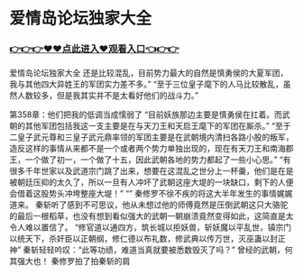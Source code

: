 # 爱情岛论坛独家大全

### <a href="https://github.com/xinfue/dunp/issues/2">👉👉👉♥♥点此进入♥观看入口👈👉👉</a>

爱情岛论坛独家大全
还是比较混乱，目前势力最大的自然是慎勇侯的大夏军团，我与其他四大异姓王的军团实力差不多。”
    “至于三位皇子麾下的人马比较散乱，虽然人数较多，但是我其实并不是太看好他们的战斗力。”

第358章：他们把我的低调当成懦弱了
    “目前妖族那边主要是慎勇侯在扛着。而武朝的其他军团包括我这一支主要是在与天刀王和天启王麾下的军团在厮杀。”
    “至于二皇子武元尊和三皇子武元鼎率领的军团主要是在武朝境内清扫各路小股的叛军，造反这样的事情从来都不是一个或者两个势力单独出现的，现在有天刀王和南海郡王，一个做了初一，一个做了十五，因此武朝各地的势力都起了一些小心思。”
    “有很多千年世家以及武道宗门跳了出来，想要在这混乱之世分上一杯羹，他们是在是被朝廷压抑的太久了，所以一旦有人冲坏了武朝这座大堤的一块缺口，剩下的人便会借着这股势头冲垮整座大堤！”
    “”
    秦修罗不徐不疾的将这大半年发生的事情娓娓道来。
    秦斩听了感到不可思议，他从未想过他的师傅竟然是压倒武朝这只大骆驼的最后一根稻草，也没有想到看似强大的武朝一朝崩溃竟然变得如此，这简直是太令人难以置信了。
    “修官道以通四方，筑长城以拒妖兽，斩妖魔以平乱世，镇宗门以统天下，杀奸臣以正朝纲，修仁德以布礼数，修武典以传万世，灭巫蛊以封正神”
    秦斩轻轻吟叹：“此等功绩，难道当真就要被悉数毁灭了吗？”
    曾经的武朝，何其强大也！
    秦修罗拍了拍秦斩的肩
